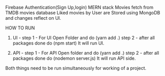 Firebase Authentication(Sign Up,login)
MERN stack
Movies fetch from TMDB movies database
Liked movies by User are Stored using MongoDB and changes reflect on UI.

HOW TO RUN
1) UI -
   step 1 - For UI Open Folder and do (yarn add .)
   step 2 - after all packages done do (npm start) It will run UI.
   

2) API -
   step 1 - For API Open folder and do (yarn add .)
   step 2 - after all packages done do (nodemon server.js) It will run API side.

Both things need to be run simultaneously for working of a project.
   
   
